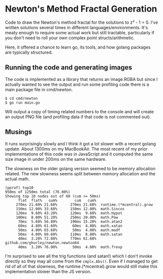 # Newton's Method Fractal Generation

Code to draw the Newton's method fractal for the solutions to z³ - 1 = 0. I've
written solutions several times in different languages/environments. It's meaty
enough to require some actual work but still tractable, particularly if you
don't need to roll your own complex point structs/arithmetic.

Here, it offered a chance to learn go, its tools, and how golang packages are
typically structured.

## Running the code and generating images

The code is implemented as a library that returns an image.RGBA but since
I actually wanted to see the output and run some profiling code there is
a main package file in cmd/newton.

```
$ cd cmd/newton
$ go run main.go
```

Will output a copy of timing related numbers to the console and will create
an output PNG file (and profiling data if that code is not commented out).

## Musings

It runs surprisingly slowly and I think it got a lot slower with a recent golang
update. About 1300ms on my MacBookAir. The most recent of my prior
implementations of this code was in JavaScript and it computed the same size
image in under 200ms on the same hardware.

The slowness on the older golang version
seemed to be memory allocation related. The new slowness seems split between
memory allocation and the actual math.

```
(pprof) top10
950ms of 1250ms total (76.00%)
Showing top 10 nodes out of 60 (cum >= 50ms)
      flat  flat%   sum%        cum   cum%
     270ms 21.60% 21.60%      270ms 21.60%  runtime.(*mcentral).grow
     150ms 12.00% 33.60%      150ms 12.00%  math.Sincos
     120ms  9.60% 43.20%      120ms  9.60%  math.Hypot
     100ms  8.00% 51.20%      250ms 20.00%  math.Pow
      70ms  5.60% 56.80%      190ms 15.20%  math.atan2
      60ms  4.80% 61.60%       60ms  4.80%  math.xatan
      50ms  4.00% 65.60%       50ms  4.00%  math.modf
      50ms  4.00% 69.60%      110ms  8.80%  math.satan
      40ms  3.20% 72.80%      770ms 61.60%  github.com/ghurley/newton.newton64
      40ms  3.20% 76.00%       50ms  4.00%  math.frexp
```

I'm surprised to see all the trig functions (and satan!) which I don't invoke
directly so they may all come from the `cmplx.Abs()`. Even if I managed to get
rid of all of that slowness, the runtime.(\*mcentral).grow would still make
this implementation slower than the JS version.
